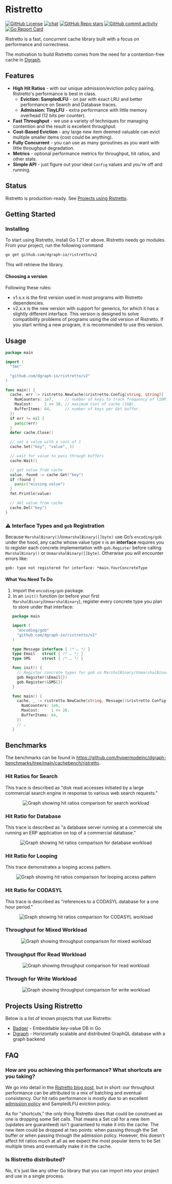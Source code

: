 # Ristretto

[![GitHub License](https://img.shields.io/github/license/hypermodeinc/ristretto)](https://github.com/hypermodeinc/ristretto?tab=Apache-2.0-1-ov-file#readme)
[![chat](https://img.shields.io/discord/1267579648657850441)](https://discord.hypermode.com)
[![GitHub Repo stars](https://img.shields.io/github/stars/hypermodeinc/ristretto)](https://github.com/hypermodeinc/ristretto/stargazers)
[![GitHub commit activity](https://img.shields.io/github/commit-activity/m/hypermodeinc/ristretto)](https://github.com/hypermodeinc/ristretto/commits/main/)
[![Go Report Card](https://img.shields.io/badge/go%20report-A%2B-brightgreen)](https://goreportcard.com/report/github.com/dgraph-io/ristretto)

Ristretto is a fast, concurrent cache library built with a focus on performance and correctness.

The motivation to build Ristretto comes from the need for a contention-free cache in [Dgraph][].

[Dgraph]: https://github.com/hypermodeinc/dgraph

## Features

- **High Hit Ratios** - with our unique admission/eviction policy pairing, Ristretto's performance
  is best in class.
  - **Eviction: SampledLFU** - on par with exact LRU and better performance on Search and Database
    traces.
  - **Admission: TinyLFU** - extra performance with little memory overhead (12 bits per counter).
- **Fast Throughput** - we use a variety of techniques for managing contention and the result is
  excellent throughput.
- **Cost-Based Eviction** - any large new item deemed valuable can evict multiple smaller items
  (cost could be anything).
- **Fully Concurrent** - you can use as many goroutines as you want with little throughput
  degradation.
- **Metrics** - optional performance metrics for throughput, hit ratios, and other stats.
- **Simple API** - just figure out your ideal `Config` values and you're off and running.

## Status

Ristretto is production-ready. See [Projects using Ristretto](#projects-using-ristretto).

## Getting Started

### Installing

To start using Ristretto, install Go 1.21 or above. Ristretto needs go modules. From your project,
run the following command

```sh
go get github.com/dgraph-io/ristretto/v2
```

This will retrieve the library.

#### Choosing a version

Following these rules:

- v1.x.x is the first version used in most programs with Ristretto dependencies.
- v2.x.x is the new version with support for generics, for which it has a slightly different
  interface. This version is designed to solve compatibility problems of programs using the old
  version of Ristretto. If you start writing a new program, it is recommended to use this version.

## Usage

```go
package main

import (
  "fmt"

  "github.com/dgraph-io/ristretto/v2"
)

func main() {
  cache, err := ristretto.NewCache(&ristretto.Config[string, string]{
    NumCounters: 1e7,     // number of keys to track frequency of (10M).
    MaxCost:     1 << 30, // maximum cost of cache (1GB).
    BufferItems: 64,      // number of keys per Get buffer.
  })
  if err != nil {
    panic(err)
  }
  defer cache.Close()

  // set a value with a cost of 1
  cache.Set("key", "value", 1)

  // wait for value to pass through buffers
  cache.Wait()

  // get value from cache
  value, found := cache.Get("key")
  if !found {
    panic("missing value")
  }
  fmt.Println(value)

  // del value from cache
  cache.Del("key")
}
```

### ⚠️ Interface Types and `gob` Registration

Because `MarshalBinary()`/`UnmarshalBinary([]byte)` use Go’s `encoding/gob` under the hood, any cache whose value type `V` is an **interface** requires you to register each concrete implementation with `gob.Register` before calling `MarshalBinary()` or `UnmarshalBinary([]byte)`. Otherwise you will encounter errors like:

`gob: type not registered for interface: *main.YourConcreteType`


#### What You Need To Do

1. Import the `encoding/gob` package.
2. In an `init()` function (or before your first `MarshalBinary`/`UnmarshalBinary`), register every concrete type you plan to store under that interface:

```go
   package main

   import (
     "encoding/gob"
     "github.com/dgraph-io/ristretto/v2"
   )

   type Message interface { /* … */ }
   type Email   struct { /* … */ }
   type SMS     struct { /* … */ }

   func init() {
     // Register concrete types for gob so MarshalBinary/UnmarshalBinary will work
     gob.Register(&Email{})
     gob.Register(&SMS{})
   }

   func main() {
     cache, _ := ristretto.NewCache[string, Message](&ristretto.Config{
       NumCounters: 1e6,
       MaxCost:     1 << 20,
       BufferItems: 64,
     })
     // …
   }
```

## Benchmarks

The benchmarks can be found in
https://github.com/hypermodeinc/dgraph-benchmarks/tree/main/cachebench/ristretto.

### Hit Ratios for Search

This trace is described as "disk read accesses initiated by a large commercial search engine in
response to various web search requests."

<p align="center">
  <img src="https://raw.githubusercontent.com/hypermodeinc/ristretto/main/benchmarks/Hit%20Ratios%20-%20Search%20(ARC-S3).svg"
  alt="Graph showing hit ratios comparison for search workload">
</p>

### Hit Ratio for Database

This trace is described as "a database server running at a commercial site running an ERP
application on top of a commercial database."

<p align="center">
  <img src="https://raw.githubusercontent.com/hypermodeinc/ristretto/main/benchmarks/Hit%20Ratios%20-%20Database%20(ARC-DS1).svg"
  alt="Graph showing hit ratios comparison for database workload">
</p>

### Hit Ratio for Looping

This trace demonstrates a looping access pattern.

<p align="center">
  <img src="https://raw.githubusercontent.com/hypermodeinc/ristretto/main/benchmarks/Hit%20Ratios%20-%20Glimpse%20(LIRS-GLI).svg"
  alt="Graph showing hit ratios comparison for looping access pattern">
</p>

### Hit Ratio for CODASYL

This trace is described as "references to a CODASYL database for a one hour period."

<p align="center">
  <img src="https://raw.githubusercontent.com/hypermodeinc/ristretto/main/benchmarks/Hit%20Ratios%20-%20CODASYL%20(ARC-OLTP).svg"
  alt="Graph showing hit ratios comparison for CODASYL workload">
</p>

### Throughput for Mixed Workload

<p align="center">
  <img src="https://raw.githubusercontent.com/hypermodeinc/ristretto/main/benchmarks/Throughput%20-%20Mixed.svg"
  alt="Graph showing throughput comparison for mixed workload">
</p>

### Throughput ffor Read Workload

<p align="center">
  <img src="https://raw.githubusercontent.com/hypermodeinc/ristretto/main/benchmarks/Throughput%20-%20Read%20(Zipfian).svg"
  alt="Graph showing throughput comparison for read workload">
</p>

### Through for Write Workload

<p align="center">
  <img src="https://raw.githubusercontent.com/hypermodeinc/ristretto/main/benchmarks/Throughput%20-%20Write%20(Zipfian).svg"
  alt="Graph showing throughput comparison for write workload">
</p>

## Projects Using Ristretto

Below is a list of known projects that use Ristretto:

- [Badger](https://github.com/hypermodeinc/badger) - Embeddable key-value DB in Go
- [Dgraph](https://github.com/hypermodeinc/dgraph) - Horizontally scalable and distributed GraphQL
  database with a graph backend

## FAQ

### How are you achieving this performance? What shortcuts are you taking?

We go into detail in the
[Ristretto blog post](https://hypermode.com/blog/introducing-ristretto-high-perf-go-cache/), but in
short: our throughput performance can be attributed to a mix of batching and eventual consistency.
Our hit ratio performance is mostly due to an excellent
[admission policy](https://arxiv.org/abs/1512.00727) and SampledLFU eviction policy.

As for "shortcuts," the only thing Ristretto does that could be construed as one is dropping some
Set calls. That means a Set call for a new item (updates are guaranteed) isn't guaranteed to make it
into the cache. The new item could be dropped at two points: when passing through the Set buffer or
when passing through the admission policy. However, this doesn't affect hit ratios much at all as we
expect the most popular items to be Set multiple times and eventually make it in the cache.

### Is Ristretto distributed?

No, it's just like any other Go library that you can import into your project and use in a single
process.
